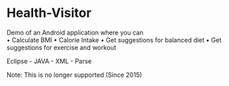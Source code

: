 # Health-Visitor

Demo of an Android application where you can  
• Calculate BMI 
• Calorie Intake 
• Get suggestions for balanced diet 
• Get suggestions for exercise and workout

Eclipse - JAVA - XML - Parse



Note: This is no longer supported (Since 2015)
